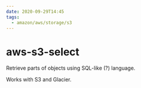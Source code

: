 ```yaml
---
date: 2020-09-29T14:45
tags:
  - amazon/aws/storage/s3
---
```


# aws-s3-select

Retrieve parts of objects using SQL-like (?) language.

Works with S3 and Glacier.